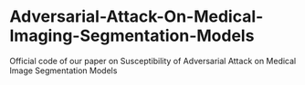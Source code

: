 # Adversarial-Attack-On-Medical-Imaging-Segmentation-Models
Official code of our paper on Susceptibility of Adversarial Attack on Medical Image Segmentation Models
